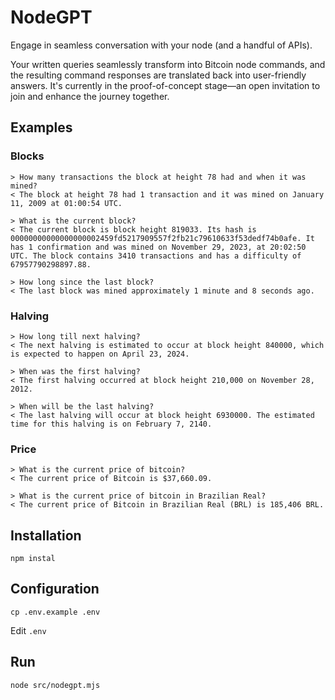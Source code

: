 # NodeGPT

Engage in seamless conversation with your node (and a handful of APIs).

Your written queries seamlessly transform into Bitcoin node commands, and the resulting command responses are translated back into user-friendly answers. It's currently in the proof-of-concept stage—an open invitation to join and enhance the journey together.

## Examples

### Blocks

```
> How many transactions the block at height 78 had and when it was mined?
< The block at height 78 had 1 transaction and it was mined on January 11, 2009 at 01:00:54 UTC.
```

```
> What is the current block?
< The current block is block height 819033. Its hash is 00000000000000000002459fd5217909557f2fb21c79610633f53dedf74b0afe. It has 1 confirmation and was mined on November 29, 2023, at 20:02:50 UTC. The block contains 3410 transactions and has a difficulty of 67957790298897.88.
```

```
> How long since the last block?
< The last block was mined approximately 1 minute and 8 seconds ago.
```

### Halving

```
> How long till next halving?
< The next halving is estimated to occur at block height 840000, which is expected to happen on April 23, 2024.
```

```
> When was the first halving?
< The first halving occurred at block height 210,000 on November 28, 2012.

> When will be the last halving?
< The last halving will occur at block height 6930000. The estimated time for this halving is on February 7, 2140.
```

### Price

```
> What is the current price of bitcoin?
< The current price of Bitcoin is $37,660.09.
```

```
> What is the current price of bitcoin in Brazilian Real?
< The current price of Bitcoin in Brazilian Real (BRL) is 185,406 BRL.

```

## Installation

`npm instal`

## Configuration

`cp .env.example .env`

Edit `.env`

## Run

`node src/nodegpt.mjs`
